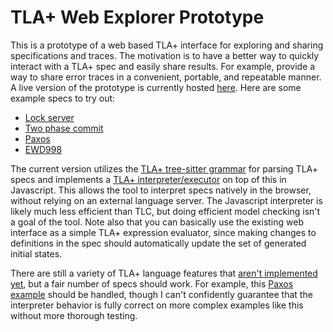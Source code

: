 # TLA+ Web Explorer Prototype

This is a prototype of a web based TLA+ interface for exploring and sharing specifications and traces. The motivation is to have a better way to quickly interact with a TLA+ spec and easily share results. For example, provide a way to share error traces in a convenient, portable, and repeatable manner. A live version of the prototype is currently hosted [here](https://will62794.github.io/tla-web/). Here are some example specs to try out:

- [Lock server](https://will62794.github.io/tla-web/?specpath=.%2Fspecs%2Flockserver.tla)
- [Two phase commit](https://will62794.github.io/tla-web/?specpath=.%2Fspecs%2FTwoPhase.tla)
- [Paxos](https://will62794.github.io/tla-web/?specpath=.%2Fspecs%2FPaxos.tla#)
- [EWD998](https://will62794.github.io/tla-web/?specpath=.%2Fspecs%2FEWD998.tla)

The current version utilizes the [TLA+ tree-sitter grammar](https://github.com/tlaplus-community/tree-sitter-tlaplus) for parsing TLA+ specs and implements a [TLA+ interpreter/executor](https://github.com/will62794/tla-web/blob/89d763c6001fa91dfc55780fedd47a9fbbf4e934/js/eval.js#L726-L778) on top of this in Javascript. This allows the tool to interpret specs natively in the browser, without relying on an external language server. The Javascript interpreter is likely much less efficient than TLC, but doing efficient model checking isn't a goal of the tool. Note also that you can basically use the existing web interface as a simple TLA+ expression evaluator, since making changes to definitions in the spec should automatically update the set of generated initial states.

<!-- This project Utilizes the [TLA+ tree-sitter grammar](https://github.com/tlaplus-community/tree-sitter-tlaplus) to provide a web based TLA+ interface for exploring and sharing specifications.  -->
There are still a variety of TLA+ language features that [aren't implemented yet](todo.md), but a fair number of specs should work. For example, this [Paxos example](https://will62794.github.io/tla-web/?specpath=.%2Fspecs%2FPaxos.tla#) should be handled, though I can't confidently guarantee that the interpreter behavior is fully correct on more complex examples like this without more thorough testing.

<!-- A basic, preliminary test suite can be found [here](https://will62794.github.io/tla-web/test.html). -->
